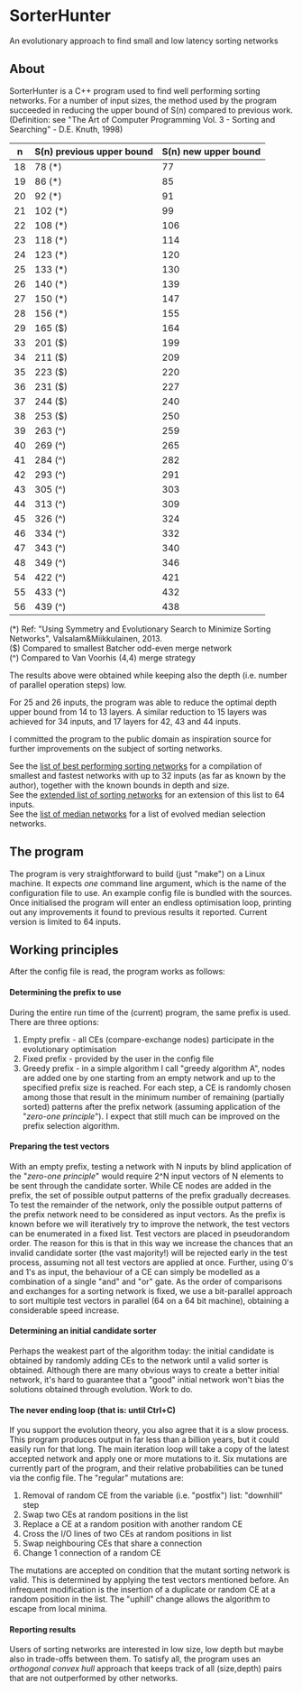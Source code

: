 # SorterHunter
An evolutionary approach to find small and low latency sorting networks

## About
SorterHunter is a C++ program used to find well performing sorting networks.
For a number of input sizes, the method used by the program succeeded in reducing the upper bound of S(n) compared to previous work. (Definition: see "The Art of Computer Programming Vol. 3 - Sorting and Searching" - D.E. Knuth, 1998)

n  | S(n) previous upper bound | S(n) new upper bound
--  | ------------------------- | --------------------
18 | 78 (*) | 77
19 | 86 (*) | 85
20 | 92 (*) | 91
21 | 102 (*) | 99
22 | 108 (*) | 106
23 | 118 (*) | 114
24 | 123 (*) | 120
25 | 133 (*) | 130
26 | 140 (*) | 139
27 | 150 (*) | 147
28 | 156 (*) | 155
29 | 165 ($) | 164
33 | 201 ($) | 199
34 | 211 ($) | 209
35 | 223 ($) | 220 
36 | 231 ($) | 227
37 | 244 ($) | 240
38 | 253 ($) | 250
39 | 263 (^) | 259
40 | 269 (^) | 265
41 | 284 (^) | 282
42 | 293 (^) | 291
43 | 305 (^) | 303
44 | 313 (^) | 309
45 | 326 (^) | 324
46 | 334 (^) | 332
47 | 343 (^) | 340
48 | 349 (^) | 346
54 | 422 (^) | 421
55 | 433 (^) | 432
56 | 439 (^) | 438

(*) Ref: "Using Symmetry and Evolutionary Search to Minimize Sorting Networks", Valsalam&Miikkulainen, 2013.  
($) Compared to smallest Batcher odd-even merge network  
(^) Compared to Van Voorhis (4,4) merge strategy  


The results above were obtained while keeping also the depth (i.e. number of parallel operation steps) low. 

For 25 and 26 inputs, the program was able to reduce the optimal depth upper bound from 14 to 13 layers. A similar reduction to 15 layers was achieved for 34 inputs, and 17 layers for 42, 43 and 44 inputs.

I committed the program to the public domain as inspiration source for further improvements on the subject of sorting networks.

See the [list of best performing sorting networks](https://bertdobbelaere.github.io/sorting_networks.html) for a compilation of smallest and fastest networks with up to 32 inputs (as far as known by the author), together with the known bounds in depth and size.  
See the [extended list of sorting networks](https://bertdobbelaere.github.io/sorting_networks_extended.html) for an extension of this list to 64 inputs.  
See the [list of median networks](https://bertdobbelaere.github.io/median_networks.html) for a list of evolved median selection networks. 


## The program
The program is very straightforward to build (just "make") on a Linux machine. It expects *one* command line argument, which is the name of the configuration file to use. An example config file is bundled with the sources. Once initialised the program will enter an endless optimisation loop, printing out any improvements it found to previous results it reported. Current version is limited to 64 inputs.

## Working principles
After the config file is read, the program works as follows:
#### Determining the prefix to use
During the entire run time of the (current) program, the same prefix is used. There are three options:
1. Empty prefix - all CEs (compare-exchange nodes) participate in the evolutionary optimisation
2. Fixed prefix - provided by the user in the config file
3. Greedy prefix - in a simple algorithm I call "greedy algorithm A", nodes are added one by one starting from an empty network and up to the specified prefix size is reached. For each step, a CE is randomly chosen among those that result in the minimum number of remaining (partially sorted) patterns after the prefix network (assuming application of the "*zero-one principle*"). I expect that still much can be improved on the prefix selection algorithm.
#### Preparing the test vectors
With an empty prefix, testing a network with N inputs by blind application of the "*zero-one principle*" would require 2^N input vectors of N elements to be sent through the candidate sorter. While CE nodes are added in the prefix, the set of possible output patterns of the prefix gradually decreases. To test the remainder of the network, only the possible output patterns of the prefix network need to be considered as input vectors. As the prefix is known before we will iteratively try to improve the network, the test vectors can be enumerated in a fixed list. Test vectors are placed in pseudorandom order. The reason for this is that in this way we increase the chances that an invalid candidate sorter (the vast majority!) will be rejected early in the test process, assuming not all test vectors are applied at once. Further, using 0's and 1's as input, the behaviour of a CE can simply be modelled as a combination of a single "and" and "or" gate. As the order of comparisons and exchanges for a sorting network is fixed, we use a bit-parallel approach to sort multiple test vectors in parallel (64 on a 64 bit machine), obtaining a considerable speed increase.
#### Determining an initial candidate sorter
Perhaps the weakest part of the algorithm today: the initial candidate is obtained by randomly adding CEs to the network until a valid sorter is obtained. Although there are many obvious ways to create a better initial network, it's hard to guarantee that a "good" initial network won't bias the solutions obtained through evolution. Work to do.
#### The never ending loop (that is: until Ctrl+C)
If you support the evolution theory, you also agree that it is a slow process. This program produces output in far less than a billion years, but it could easily run for that long.
The main iteration loop will take a copy of the latest accepted network and apply one or more mutations to it. Six mutations are currently part of the program, and their relative probabilities can be tuned via the config file.
The "regular" mutations are:
1. Removal of random CE from the variable (i.e. "postfix") list: "downhill" step
2. Swap two CEs at random positions in the list
3. Replace a CE at a random position with another random CE
4. Cross the I/O lines of two CEs at random positions in list
5. Swap neighbouring CEs that share a connection
6. Change 1 connection of a random CE

The mutations are accepted on condition that the mutant sorting network is valid. This is determined by applying the test vectors mentioned before.
An infrequent modification is the insertion of a duplicate or random CE at a random position in the list. The "uphill" change allows the algorithm to escape from local minima. 
#### Reporting results
Users of sorting networks are interested in low size, low depth but maybe also in trade-offs between them. To satisfy all, the program uses an *orthogonal convex hull* approach that keeps track of all (size,depth) pairs that are not outperformed by other networks.
